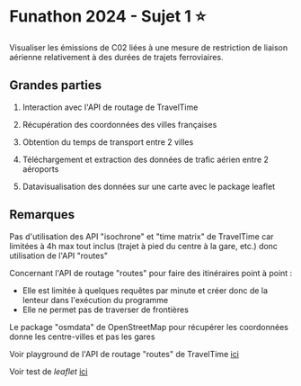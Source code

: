 # Funathon 2024 - Sujet 1 :star:

Visualiser les émissions de C02 liées à une mesure de restriction de liaison aérienne relativement à des durées de trajets ferroviaires.

## Grandes parties

1. Interaction avec l'API de routage de TravelTime

2. Récupération des coordonnées des villes françaises

3. Obtention du temps de transport entre 2 villes

4. Téléchargement et extraction des données de trafic aérien entre 2 aéroports

5. Datavisualisation des données sur une carte avec le package leaflet

## Remarques

Pas d'utilisation des API "isochrone" et "time matrix" de TravelTime car limitées à 4h max tout inclus (trajet à pied du centre à la gare, etc.) donc utilisation de l'API "routes"

Concernant l'API de routage "routes" pour faire des itinéraires point à point :
   - Elle est limitée à quelques requêtes par minute et créer donc de la lenteur dans l'exécution du programme
   - Elle ne permet pas de traverser de frontières

Le package "osmdata" de OpenStreetMap pour récupérer les coordonnées donne les centre-villes et pas les gares

Voir playground de l'API de routage "routes" de TravelTime [ici](https://playground.traveltime.com/routes)

Voir test de _leaflet_ [ici](https://github.com/ThomLecha/TestDeDataVisualisation)
